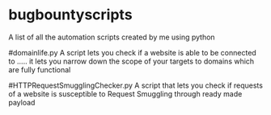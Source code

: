 # bugbountyscripts
A list of all the automation scripts created by me using python <br>

#domainlife.py 
A script lets you check if a website is able to be connected to ..... it lets you narrow down the scope of your targets to domains which are fully functional<br>

#HTTPRequestSmugglingChecker.py 
A script that lets you check if requests of a website is susceptible to Request Smuggling through ready made payload <br>
